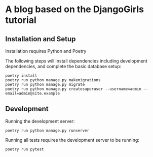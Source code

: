 # A blog based on the DjangoGirls tutorial

## Installation and Setup

Installation requires Python and Poetry

The following steps will install dependencies including development
dependencies, and complete the basic database setup:

```shell
poetry install
poetry run python manage.py makemigrations
poetry run python manage.py migrate
poetry run python manage.py createsuperuser --username=admin --email=admin@site.example
```

## Development

Running the development server:

```shell
poetry run python manage.py runserver
```

Running all tests requires the development server to be running:

```shell
poetry run pytest 
```
